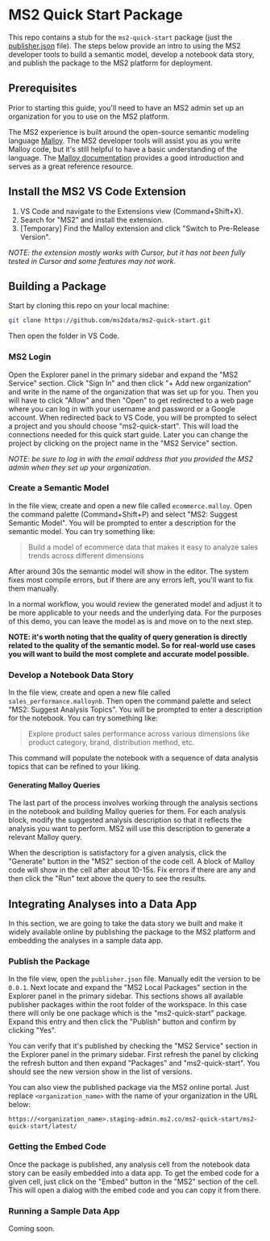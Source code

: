 # MS2 Quick Start Package

This repo contains a stub for the `ms2-quick-start` package (just the [publisher.json](publisher.json) file). The steps below provide an intro to using the MS2 developer tools to build a semantic model, develop a notebook data story, and publish the package to the MS2 platform for deployment.

## Prerequisites

Prior to starting this guide, you'll need to have an MS2 admin set up an organization for you to use on the MS2 platform.

The MS2 experience is built around the open-source semantic modeling language [Malloy](https://www.malloydata.dev/). The MS2 developer tools will assist you as you write Malloy code, but it's still helpful to have a basic understanding of the language. The [Malloy documentation](https://docs.malloydata.dev/documentation/) provides a good introduction and serves as a great reference resource.

## Install the MS2 VS Code Extension

1. VS Code and navigate to the Extensions view (Command+Shift+X).
2. Search for "MS2" and install the extension.
3. [Temporary] Find the Malloy extension and click "Switch to Pre-Release Version".

*NOTE: the extension mostly works with Cursor, but it has not been fully tested in Cursor and some features may not work.*

## Building a Package

Start by cloning this repo on your local machine:

```bash
git clone https://github.com/ms2data/ms2-quick-start.git
```

Then open the folder in VS Code.

### MS2 Login

Open the Explorer panel in the primary sidebar and expand the "MS2 Service" section. Click "Sign In" and then click "+ Add new organization" and write in the name of the organization that was set up for you. Then you will have to click "Allow" and then "Open" to get redirected to a web page where you can log in with your username and password or a Google account. When redirected back to VS Code, you will be prompted to select a project and you should choose "ms2-quick-start". This will load the connections needed for this quick start guide. Later you can change the project by clicking on the project name in the "MS2 Service" section.

*NOTE: be sure to log in with the email address that you provided the MS2 admin when they set up your organization.*

### Create a Semantic Model

In the file view, create and open a new file called `ecommerce.malloy`. Open the command palette (Command+Shift+P) and select "MS2: Suggest Semantic Model". You will be prompted to enter a description for the semantic model. You can try something like:

> Build a model of ecommerce data that makes it easy to analyze sales trends across different dimensions

After around 30s the semantic model will show in the editor. The system fixes most compile errors, but if there are any errors left, you'll want to fix them manually.

In a normal workflow, you would review the generated model and adjust it to be more applicable to your needs and the underlying data. For the purposes of this demo, you can leave the model as is and move on to the next step.

**NOTE: it's worth noting that the quality of query generation is directly related to the quality of the semantic model. So for real-world use cases you will want to build the most complete and accurate model possible.**

### Develop a Notebook Data Story

In the file view, create and open a new file called `sales_performance.malloynb`. Then open the command palette and select "MS2: Suggest Analysis Topics". You will be prompted to enter a description for the notebook. You can try something like:

> Explore product sales performance across various dimensions like product category, brand, distribution method, etc.

This command will populate the notebook with a sequence of data analysis topics that can be refined to your liking.

#### Generating Malloy Queries

The last part of the process involves working through the analysis sections in the notebook and building Malloy queries for them. For each analysis block, modify the suggested analysis description so that it reflects the analysis you want to perform. MS2 will use this description to generate a relevant Malloy query.

When the description is satisfactory for a given analysis, click the "Generate" button in the "MS2" section of the code cell. A block of Malloy code will show in the cell after about 10-15s. Fix errors if there are any and then click the "Run" text above the query to see the results.

## Integrating Analyses into a Data App

In this section, we are going to take the data story we built and make it widely available online by publishing the package to the MS2 platform and embedding the analyses in a sample data app.

### Publish the Package

In the file view, open the `publisher.json` file. Manually edit the version to be `0.0.1`. Next locate and expand the "MS2 Local Packages" section in the Explorer panel in the primary sidebar. This sections shows all available publisher packages within the root folder of the workspace. In this case there will only be one package which is the "ms2-quick-start" package. Expand this entry and then click the "Publish" button and confirm by clicking "Yes".

You can verify that it's published by checking the "MS2 Service" section in the Explorer panel in the primary sidebar. First refresh the panel by clicking the refresh button and then expand "Packages" and "ms2-quick-start". You should see the new version show in the list of versions.

You can also view the published package via the MS2 online portal. Just replace `<organization_name>` with the name of your organization in the URL below:

```
https://<organization_name>.staging-admin.ms2.co/ms2-quick-start/ms2-quick-start/latest/
```

### Getting the Embed Code

Once the package is published, any analysis cell from the notebook data story can be easily embedded into a data app. To get the embed code for a given cell, just click on the "Embed" button in the "MS2" section of the cell. This will open a dialog with the embed code and you can copy it from there.

### Running a Sample Data App

Coming soon.